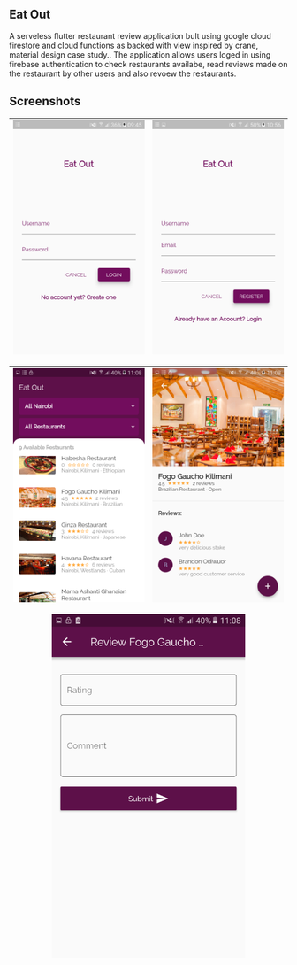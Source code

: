 ## Eat Out

A serveless flutter restaurant  review application bult using google cloud firestore and cloud functions as backed with view inspired by crane, material design case study.. 
The application allows users loged in using firebase authentication to check restaurants availabe, read reviews made on the restaurant by other users and also revoew the restaurants.


## Screenshots
<img src='screenshots/screenshot1.png' width='350'>|<img src='screenshots/screenshot2.png' width='350'>
:-------------------------------------------------:|:---------------------------------------------------:

<img src='screenshots/screenshot3.png' width='350'>|<img src='screenshots/screenshot4.png' width='350'>
:-------------------------------------------------:|:---------------------------------------------------:

<p align="center">
  <img src='screenshots/screenshot5.png' width='350'>
</p>